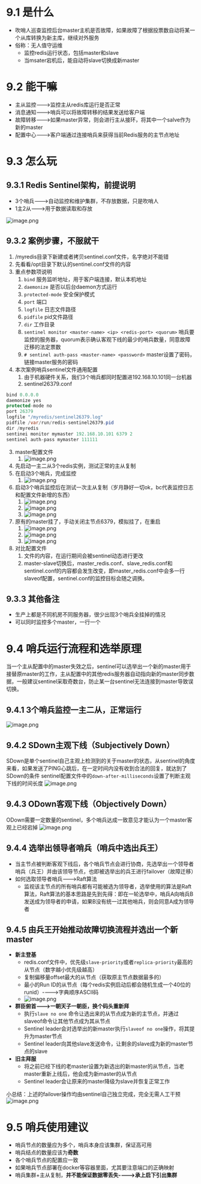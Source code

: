 # 9.1 是什么
- 吹哨人巡查监控后台master主机是否故障，如果故障了根据投票数自动将某一个从库转换为新主库，继续对外服务
- 俗称：无人值守运维
   - 监控redis运行状态，包括master和slave
   - 当msater宕机后，能自动将slave切换成新master
# 9.2 能干嘛

- 主从监控--->监控主从redis库运行是否正常
- 消息通知--->哨兵可以将故障转移的结果发送给客户端
- 故障转移--->如果master异常，则会进行主从接环，将其中一个salve作为新的master
- 配置中心--->客户端通过连接哨兵来获得当前Redis服务的主节点地址
# 9.3 怎么玩
## 9.3.1 Redis Sentinel架构，前提说明

- 3个哨兵--->自动监控和维护集群，不存放数据，只是吹哨人
- 1主2从--->用于数据读取和存放

![image.png](https://cdn.nlark.com/yuque/0/2023/png/35653686/1681898907907-5ba121d6-59dc-45a2-b59b-e8b41f3bc33b.png#averageHue=%23e3e3e1&clientId=u50bfc748-841b-4&from=paste&height=751&id=ubc510867&originHeight=751&originWidth=739&originalType=binary&ratio=1&rotation=0&showTitle=false&size=119936&status=done&style=none&taskId=u794134f4-9ea2-453d-afd4-4ccc83b62f9&title=&width=739)
## 9.3.2 案例步骤，不服就干

1. /myredis目录下新建或者拷贝sentinel.conf文件，名字绝对不能错
2. 先看看/opt目录下默认的sentinel.conf文件的内容
3. 重点参数项说明
   1. `bind` 服务监听地址，用于客户端连接，默认本机地址
   2. `daemonize` 是否以后台daemon方式运行
   3. `protected-mode` 安全保护模式
   4. `port` 端口
   5. `logfile` 日志文件路径
   6. `pidfile` pid文件路径
   7. `dir` 工作目录
   8. `sentinel monitor <master-name> <ip> <redis-port> <quorum>` 哨兵要监控的服务器，quorum表示确认客观下线的最少的哨兵数量，同意故障迁移的法定票数
   9. `# sentinel auth-pass <master-name> <password>` master设置了密码，链接master服务的密码
4. 本次案例哨兵sentinel文件通用配置
   1. 由于机器硬件关系，我们3个哨兵都同时配置进192.168.10.101同一台机器
   2. sentinel26379.conf
```java
bind 0.0.0.0
daemonize yes
protected-mode no
port 26379
logfile "/myredis/sentinel26379.log"
pidfile /var/run/redis-sentinel26379.pid
dir /myredis
sentinei monitor mymaster 192.168.10.101 6379 2
sentinel auth-pass mymaster 111111
```

   3. master配置文件
      1. ![image.png](https://cdn.nlark.com/yuque/0/2023/png/35653686/1681900340430-14500671-ffc1-4bd5-baf2-8709c4bbf3cf.png#averageHue=%23fbf9f7&clientId=u2ec0073b-dc8a-4&from=paste&height=679&id=u1d20d9f7&originHeight=679&originWidth=1741&originalType=binary&ratio=1&rotation=0&showTitle=false&size=471461&status=done&style=none&taskId=u664de259-2883-4a3a-83a5-5bcf52c749f&title=&width=1741)
5. 先启动一主二从3个redis实例，测试正常的主从复制
6. 在启动3个哨兵，完成监控
   1. ![image.png](https://cdn.nlark.com/yuque/0/2023/png/35653686/1681900614456-14bccd44-ce71-4546-98e9-21a736c499fe.png#averageHue=%232f2a26&clientId=u2ec0073b-dc8a-4&from=paste&height=51&id=Xi7mw&originHeight=51&originWidth=569&originalType=binary&ratio=1&rotation=0&showTitle=false&size=7461&status=done&style=none&taskId=u93c4286f-09a4-4f60-87f3-f68b043643c&title=&width=569)
7. 启动3个哨兵监控后在测试一次主从复制（岁月静好一切ok，bc代表监控日志和配置文件新增的东西）
   1. ![image.png](https://cdn.nlark.com/yuque/0/2023/png/35653686/1681900656169-c19c6b9d-f372-4076-b177-c94dddecd43f.png#averageHue=%23242220&clientId=u2ec0073b-dc8a-4&from=paste&height=249&id=pkyy0&originHeight=249&originWidth=571&originalType=binary&ratio=1&rotation=0&showTitle=false&size=24234&status=done&style=none&taskId=ubb40128f-4cdd-46af-bb3d-ff9a224dbd9&title=&width=571)
   2. ![image.png](https://cdn.nlark.com/yuque/0/2023/png/35653686/1681900852695-080bfa49-c54a-4b81-b304-e29eac6f2eae.png#averageHue=%23231c1a&clientId=u2ec0073b-dc8a-4&from=paste&height=364&id=u6999b177&originHeight=364&originWidth=1363&originalType=binary&ratio=1&rotation=0&showTitle=false&size=81947&status=done&style=none&taskId=u77c01ee1-ec7c-4456-bf6f-e46717b64bc&title=&width=1363)
   3. ![image.png](https://cdn.nlark.com/yuque/0/2023/png/35653686/1681900968480-fcb38e1a-80e5-4266-b797-9bfc6825c333.png#averageHue=%23151313&clientId=u2ec0073b-dc8a-4&from=paste&height=453&id=uf762542b&originHeight=453&originWidth=1223&originalType=binary&ratio=1&rotation=0&showTitle=false&size=44921&status=done&style=none&taskId=ueced3138-6540-4d42-a756-437bd6fa405&title=&width=1223)
8. 原有的master挂了，手动关闭主节点6379，模拟挂了，在重启
   1. ![image.png](https://cdn.nlark.com/yuque/0/2023/png/35653686/1681901174981-fb2e5618-fa1d-43e2-88e4-a40c82a0ce31.png#averageHue=%2323201f&clientId=u2ec0073b-dc8a-4&from=paste&height=580&id=u5c99e111&originHeight=580&originWidth=649&originalType=binary&ratio=1&rotation=0&showTitle=false&size=56799&status=done&style=none&taskId=u3fb198a5-6acd-4dce-94f3-37e73c5fd10&title=&width=649)
   2. ![image.png](https://cdn.nlark.com/yuque/0/2023/png/35653686/1681901349449-f07528ec-10fb-4a4f-8242-02c140877d6c.png#averageHue=%2324211f&clientId=u2ec0073b-dc8a-4&from=paste&height=389&id=uf54a2974&originHeight=389&originWidth=606&originalType=binary&ratio=1&rotation=0&showTitle=false&size=36305&status=done&style=none&taskId=u0ceeb3d0-a0ef-4261-90ec-7c010a1e855&title=&width=606)
   3. ![image.png](https://cdn.nlark.com/yuque/0/2023/png/35653686/1681901458226-4c7122ea-255f-412b-9e2d-0772f0f3de51.png#averageHue=%23231a18&clientId=u2ec0073b-dc8a-4&from=paste&height=314&id=u61a5f053&originHeight=314&originWidth=1299&originalType=binary&ratio=1&rotation=0&showTitle=false&size=78509&status=done&style=none&taskId=u8a56926c-f962-4d9a-8335-2ac69efa1e6&title=&width=1299)
9. 对比配置文件
   1. 文件的内容，在运行期间会被sentinel动态进行更改
   2. master-slave切换后，master_redis.conf、slave_redis.conf和sentinel.conf的内容都会发生改变，即master_redis.conf中会多一行slaveof配置，sentinel.conf的监控目标会随之调换。
## 9.3.3 其他备注

- 生产上都是不同机房不同服务器，很少出现3个哨兵全挂掉的情况
- 可以同时监控多个master，一行一个
# 9.4 哨兵运行流程和选举原理
当一个主从配置中的master失效之后，sentinel可以选举出一个新的master用于接替原master的工作，主从配置中的其他redis服务器自动指向新的master同步数据，一般建议sentinel采取奇数台，防止某一台sentinel无法连接到master导致误切换。
## 9.4.1 3个哨兵监控一主二从，正常运行
![image.png](https://cdn.nlark.com/yuque/0/2023/png/35653686/1681902795046-44b03246-7af1-49d8-a8c7-9ff8e7a596b6.png#averageHue=%23ededed&clientId=u2ec0073b-dc8a-4&from=paste&height=776&id=u521ff259&originHeight=776&originWidth=770&originalType=binary&ratio=1&rotation=0&showTitle=false&size=129288&status=done&style=none&taskId=u7f379a2f-12f2-484a-bc2f-a5fb0906ddb&title=&width=770)
## 9.4.2 SDown主观下线（Subjectively Down）
SDown是单个sentinel自己主观上检测到的关于master的状态，从sentinel的角度来看，如果发送了PING心跳后，在一定时间内没有收到合法的回复，就达到了SDown的条件
sentinel配置文件中的`down-after-milliseconds`设置了判断主观下线的时间长度
![image.png](https://cdn.nlark.com/yuque/0/2023/png/35653686/1681902947960-355ec133-73f0-4b1f-a611-a339511ca2b0.png#averageHue=%23e1d7b7&clientId=u2ec0073b-dc8a-4&from=paste&height=719&id=u02eea52b&originHeight=719&originWidth=2053&originalType=binary&ratio=1&rotation=0&showTitle=false&size=1059843&status=done&style=none&taskId=u2a295187-cd3b-47e4-93fa-961a889054e&title=&width=2053)
## 9.4.3 ODown客观下线（Objectively Down）
ODown需要一定数量的sentinel，多个哨兵达成一致意见才能认为一个master客观上已经宕掉
![image.png](https://cdn.nlark.com/yuque/0/2023/png/35653686/1681903047380-4e59f9c9-6ee3-4426-8592-ee8f4c0e969e.png#averageHue=%23e3e0d8&clientId=u2ec0073b-dc8a-4&from=paste&height=217&id=u198be4c3&originHeight=217&originWidth=2094&originalType=binary&ratio=1&rotation=0&showTitle=false&size=417552&status=done&style=none&taskId=uf2b7714a-e327-4a68-8936-2535adcd85e&title=&width=2094)
## 9.4.4 选举出领导者哨兵（哨兵中选出兵王）

- 当主节点被判断客观下线后，各个哨兵节点会进行协商，先选举出一个领导者哨兵（兵王）并由该领导节点，也即被选举出的兵王进行failover（故障迁移）
- 如何选取领导者哨兵--->Raft算法
   - 监视该主节点的所有哨兵都有可能被选为领导者，选举使用的算法是Raft算法，Raft算法的基本思路是先到先得：即在一轮选举中，哨兵A向哨兵B发送成为领导者的申请，如果B没有统一过其他哨兵，则会同意A成为领导者
## 9.4.5 由兵王开始推动故障切换流程并选出一个新master

- **新主登基**
   - redis.conf文件中，优先级`slave-priority`或者`replica-priority`最高的从节点（数字越小优先级越高）
   - 复制偏移量offset最大的从节点（获取原主节点数据最多的）
   - 最小的Run ID的从节点（每个redis实例启动后都会随机生成一个40位的runid）---->字典顺序ASCII码
   - ![image.png](https://cdn.nlark.com/yuque/0/2023/png/35653686/1681903706952-51af15c0-898a-4f3b-8c13-2d7c901ba8b7.png#averageHue=%23f8f7f7&clientId=u2ec0073b-dc8a-4&from=paste&height=917&id=u65d018e0&originHeight=917&originWidth=1558&originalType=binary&ratio=1&rotation=0&showTitle=false&size=249642&status=done&style=none&taskId=uc8ad7136-4557-475c-ad5a-acb477c34ca&title=&width=1558)
- **群臣俯首--->一朝天子一朝臣，换个码头重新拜**
   - 执行`slave no one` 命令让选出来的从节点成为新的主节点，并通过slaveof命令让其他节点成为其从节点
   - Sentinel leader会对选举出的新master执行`slaveof no one`操作，将其提升为master节点
   - Sentinel leader向其他slave发送命令，让剩余的slave成为新的master节点的slave
- **旧主拜服**
   - 将之前已经下线的老master设置为新选出的新master的从节点，当老master重新上线后，他会成为新master的从节点
   - Sentinel leader会让原来的master降级为slave并恢复正常工作

小总结：上述的failover操作均由sentinel自己独立完成，完全无需人工干预
![image.png](https://cdn.nlark.com/yuque/0/2023/png/35653686/1681904193078-33ae11df-1b56-4f66-a084-73f821cb5025.png#averageHue=%23f8f8f8&clientId=u2ec0073b-dc8a-4&from=paste&height=884&id=u55a6447f&originHeight=884&originWidth=1782&originalType=binary&ratio=1&rotation=0&showTitle=false&size=523465&status=done&style=none&taskId=uabd9c344-a1b9-49e7-ae7a-5cacbe2a8c2&title=&width=1782)
# 9.5 哨兵使用建议

- 哨兵节点的数量应为多个，哨兵本身应该集群，保证高可用
- 哨兵结点的数量应该为**奇数**
- 各个哨兵节点的配置应一致
- 如果哨兵节点部署在docker等容器里面，尤其要注意端口的正确映射
- 哨兵集群+主从复制，**并不能保证数据零丢失---->承上启下引出集群**
